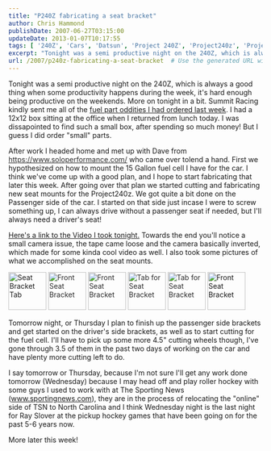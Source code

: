 ```yaml
---
title: "P240Z fabricating a seat bracket"
author: Chris Hammond
publishDate: 2007-06-27T03:15:00
updateDate: 2013-01-07T10:17:55
tags: [ '240Z', 'Cars', 'Datsun', 'Project 240Z', 'Project240z', 'Project240Zcom', 'Video', 'Videos' ]
excerpt: "Tonight was a semi productive night on the 240Z, which is always a good thing when some productivity happens during the week, it's hard enough being productive on the weekends. More on tonight in a bit. Summit Racing kindly sent me all of the fuel part oddities I had ordered last week. I had a 12x12 box sitting at the office when I returned from lunch today. I was dissapointed to find such a small box, after spending so much money! But I guess I did order \"small\" parts. After work I headed home and met up with Dave from https://www.soloperformance.com/ who came over tolend a hand. First we hypothesized on how to mount the 15 Gallon fuel cell I have for the car. I think we've come up with a good plan, and I hope to start fabricating that later this week. After going over that plan we started cutting and fabricating new seat mounts for the Project240z. We got quite a bit done on the Passenger side of the car. I started on that side just incase I were to screw something up, I can always drive without a passenger seat if needed, but I'll always need a driver's seat! Here's a link to the Video I took tonight. Towards the end you'll notice a small camera issue, the tape came loose and the camera basically inverted, which made for some kinda cool video as well. I also took some pictures of what we accomplished on the seat mounts.       Tomorrow night, or Thursday I plan to finish up the passenger side brackets and get started on the driver's side brackets, as well as to start cutting for the fuel cell. I'll have to pick up some more 4.5\" cutting wheels though, I've gone through 3.5 of them in the past two days of working on the car and have plenty more cutting left to do. I say tomorrow or Thursday, because I'm not sure I'll get any work done tomorrow (Wednesday) because I may head off and play roller hockey with some guys I used to work with at The Sporting News (www.sportingnews.com), they are in the process of relocating the \"online\" side of TSN to North Carolina and I think Wednesday night is the last night for Ray Slover at the pickup hockey games that have been going on for the past 5-6 years now. More later this..."
url: /2007/p240z-fabricating-a-seat-bracket  # Use the generated URL with year
---
```

<p>Tonight was a semi productive night on the 240Z, which is always a good thing when some productivity happens during the week, it's hard enough being productive on the weekends. More on tonight in a bit. Summit Racing kindly sent me all of the <a href="https://www.project240z.com/Blog/tabid/53/EntryID/63/Default.aspx">fuel part oddities I had ordered last week</a>. I had a 12x12 box sitting at the office when I returned&nbsp;from lunch today. I was dissapointed to find such a small box, after spending so much money! But I guess I did order &quot;small&quot; parts.</p> <p>After work I headed home and met up with Dave from <a href="https://www.soloperformance.com/"><font color="#2c2c2c">https://www.soloperformance.com/</font></a> who came over tolend a hand. First we hypothesized on how to mount the 15 Gallon fuel cell I have for the car. I think we've come up with a good plan, and I hope to start fabricating that later this week. After going over that plan we started cutting and fabricating new seat mounts for the Project240z. We got quite a bit done on the Passenger side of the car. I started on that side just incase I were to screw something up, I can always drive without a passenger seat if needed, but I'll always need a driver's seat!</p> <p><a href="https://www.project240z.com/DesktopModules/EngagePublish/itemlink.aspx?itemId=26">Here's a link to the Video I took tonight.</a> Towards the end you'll notice a small camera issue, the tape came loose and the camera basically inverted, which made for some kinda cool video as well. I also took some pictures of what we accomplished on the seat mounts.</p> <p><a style="text-decoration: none" href="https://www.flickr.com/photos/chammond/636965520/in/pool-341731@N21" target="_blank"><img height="75" alt="Seat Bracket Tab" src="https://farm2.static.flickr.com/1421/636965520_eac5c8cd1f_m.jpg" border="0" /><font color="#2c2c2c"> </font></a><a style="text-decoration: none" href="https://www.flickr.com/photos/chammond/636958506/in/pool-341731@N21" target="_blank"><font color="#2c2c2c"><img height="75" alt="Front Seat Bracket" src="https://farm2.static.flickr.com/1006/636958506_55c6875b8d_m.jpg" border="0" /> </font></a><a style="text-decoration: none" href="https://www.flickr.com/photos/chammond/636952016/in/pool-341731@N21" target="_blank"><font color="#2c2c2c"><img height="75" alt="Front Seat Bracket" src="https://farm2.static.flickr.com/1401/636952016_ee9017c342_m.jpg" border="0" /> </font></a><a style="text-decoration: none" href="https://www.flickr.com/photos/chammond/636945914/in/pool-341731@N21" target="_blank"><font color="#2c2c2c"><img height="75" alt="Tab for Seat Bracket" src="https://farm2.static.flickr.com/1406/636945914_3030bea5cc_m.jpg" border="0" /> </font></a><a style="text-decoration: none" href="https://www.flickr.com/photos/chammond/636940408/in/pool-341731@N21" target="_blank"><font color="#2c2c2c"><img height="75" alt="Tab for Seat Bracket" src="https://farm2.static.flickr.com/1100/636940408_8a7ea563db_m.jpg" border="0" /> </font></a><a style="text-decoration: none" href="https://www.flickr.com/photos/chammond/636071817/in/pool-341731@N21" target="_blank"><img height="75" alt="Front Seat Bracket" src="https://farm2.static.flickr.com/1305/636071817_49cf2f0efb_m.jpg" border="0" /></a></p> <p>Tomorrow night, or Thursday I plan to finish up the passenger side brackets and get started on the driver's side brackets, as well as to start cutting for the fuel cell. I'll have to pick up some more 4.5&quot; cutting wheels though, I've gone through 3.5 of them in the past two days of working on the car and have plenty more cutting left to do.</p> <p>I say tomorrow or Thursday, because I'm not sure I'll get any work done tomorrow (Wednesday) because I may head off and play roller hockey with some guys I used to work with at The Sporting News (<a href="https://www.sportingnews.com">www.sportingnews.com</a>), they are in the process of relocating the &quot;online&quot; side of TSN to North Carolina and I think Wednesday night is the last night for Ray Slover at the pickup hockey games that have been going on for the past 5-6 years now.</p> <p>More later this week!</p> <p>&nbsp;</p> <p>&nbsp;</p>
